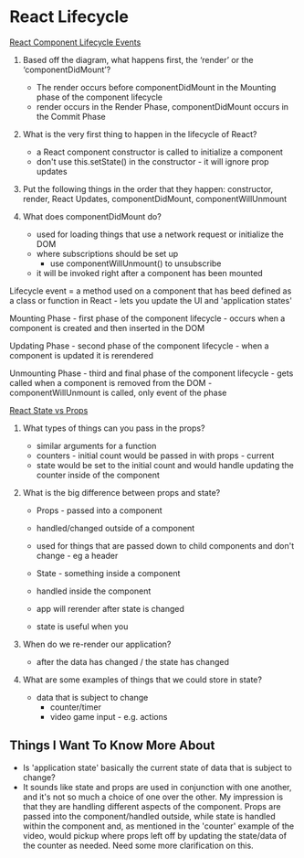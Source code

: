 # React Lifecycle

[React Component Lifecycle Events](https://medium.com/@joshuablankenshipnola/react-component-lifecycle-events-cb77e670a093)

1. Based off the diagram, what happens first, the ‘render’ or the ‘componentDidMount’?

    - The render occurs before componentDidMount in the Mounting phase of the component lifecycle
    - render occurs in the Render Phase, componentDidMount occurs in the Commit Phase

2. What is the very first thing to happen in the lifecycle of React?

    - a React component constructor is called to initialize a component
    - don't use this.setState() in the constructor - it will ignore prop updates


3. Put the following things in the order that they happen:  constructor, render, React Updates, componentDidMount, componentWillUnmount

4. What does componentDidMount do?

    - used for loading things that use a network request or initialize the DOM
    - where subscriptions should be set up
        - use componentWillUnmount() to unsubscribe
    - it will be invoked right after a component has been mounted


Lifecycle event = a method used on a component that has beed defined as a class or function in React
    - lets you update the UI and 'application states'

Mounting Phase
    - first phase of the component lifecycle
    - occurs when a component is created and then inserted in the DOM

Updating Phase
    - second phase of the component lifecycle
    - when a component is updated it is rerendered

Unmounting Phase
    - third and final phase of the component lifecycle
    - gets called when a component is removed from the DOM
    - componentWillUnmount is called, only event of the phase



[React State vs Props](https://www.youtube.com/watch?v=IYvD9oBCuJI&ab_channel=WebDevSimplified)


1. What types of things can you pass in the props?

    - similar arguments for a function
    - counters - initial count would be passed in with props - current
    - state would be set to the initial count and would handle updating the counter inside of the component

2. What is the big difference between props and state?

    - Props - passed into a component
    - handled/changed outside of a component
    - used for things that are passed down to child components and don't change - eg a header

    - State - something inside a component
    - handled inside the component
    - app will rerender after state is changed
    - state is useful when you

3. When do we re-render our application?

    - after the data has changed / the state has changed

4. What are some examples of things that we could store in state?

    - data that is subject to change
      - counter/timer
      - video game input - e.g. actions

## Things I Want To Know More About

- Is 'application state' basically the current state of data that is subject to change?
- It sounds like state and props are used in conjunction with one another, and it's not so much a choice of one over the other. My impression is that they are handling different aspects of the component. Props are passed into the component/handled outside, while state is handled within the component and, as mentioned in the 'counter' example of the video, would pickup where props left off by updating the state/data of the counter as needed. Need some more clarification on this.
